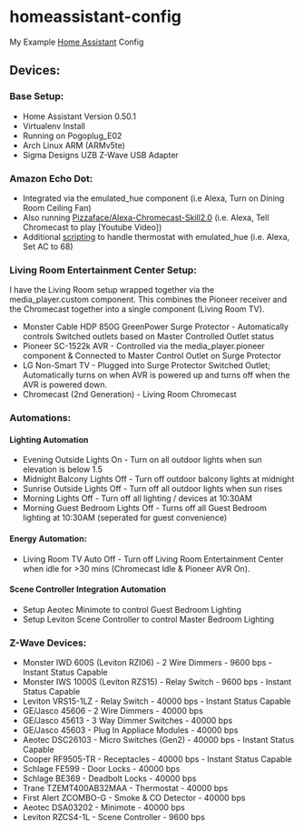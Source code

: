 # homeassistant-config

My Example [Home Assistant](https://home-assistant.io/) Config

## Devices: 

### Base Setup:

* Home Assistant Version 0.50.1
* Virtualenv Install
* Running on Pogoplug_E02
* Arch Linux ARM (ARMv5te)
* Sigma Designs UZB Z-Wave USB Adapter

### Amazon Echo Dot:

* Integrated via the emulated_hue component (i.e Alexa, Turn on Dining Room Ceiling Fan)
* Also running [Pizzaface/Alexa-Chromecast-Skill2.0](https://github.com/Pizzaface/Alexa-Chromecast-Skill-2.0) (i.e. Alexa, Tell Chromecast to play [Youtube Video])
* Additional [scripting](https://community.home-assistant.io/t/simple-script-to-enable-amazon-echo-alexa-to-set-the-temperature-on-a-climate-thermostat-device-via-the-emulated-hue-component/7924/10) to handle thermostat with emulated_hue (i.e. Alexa, Set AC to 68)

### Living Room Entertainment Center Setup:

I have the Living Room setup wrapped together via the media_player.custom component. This combines the Pioneer receiver and the Chromecast together into a single component (Living Room TV).

* Monster Cable HDP 850G GreenPower Surge Protector - Automatically controls Switched outlets based on Master Controlled Outlet status
* Pioneer SC-1522k AVR - Controlled via the media_player.pioneer component & Connected to Master Control Outlet on Surge Protector
* LG Non-Smart TV - Plugged into Surge Protector Switched Outlet; Automatically turns on when AVR is powered up and turns off when the AVR is powered down.
* Chromecast (2nd Generation) - Living Room Chromecast

### Automations:

#### Lighting Automation
* Evening Outside Lights On - Turn on all outdoor lights when sun elevation is below 1.5 
* Midnight Balcony Lights Off - Turn off outdoor balcony lights at midnight 
* Sunrise Outside Lights Off - Turn off all outdoor lights when sun rises 
* Morning Lights Off - Turn off all lighting / devices at 10:30AM
* Morning Guest Bedroom Lights Off - Turns off all Guest Bedroom lighting at 10:30AM (seperated for guest convenience)

#### Energy Automation:
* Living Room TV Auto Off - Turn off Living Room Entertainment Center when idle for >30 mins (Chromecast Idle & Pioneer AVR On).

#### Scene Controller Integration Automation
* Setup Aeotec Minimote to control Guest Bedroom Lighting
* Setup Leviton Scene Controller to control Master Bedroom Lighting

### Z-Wave Devices:

* Monster IWD 600S (Leviton RZI06) - 2 Wire Dimmers - 9600 bps - Instant Status Capable
* Monster IWS 1000S (Leviton RZS15) - Relay Switch - 9600 bps - Instant Status Capable
* Leviton VRS15-1LZ - Relay Switch - 40000 bps - Instant Status Capable
* GE/Jasco 45606 - 2 Wire Dimmers - 40000 bps
* GE/Jasco 45613 - 3 Way Dimmer Switches - 40000 bps
* GE/Jasco 45603 - Plug In Appliace Modules - 40000 bps
* Aeotec DSC26103 - Micro Switches (Gen2) - 40000 bps - Instant Status Capable
* Cooper RF9505-TR - Receptacles - 40000 bps - Instant Status Capable
* Schlage FE599 - Door Locks - 40000 bps
* Schlage BE369 - Deadbolt Locks - 40000 bps
* Trane TZEMT400AB32MAA - Thermostat - 40000 bps
* First Alert ZCOMBO-G - Smoke & CO Detector - 40000 bps
* Aeotec DSA03202 - Minimote - 40000 bps
* Leviton RZCS4-1L - Scene Controller - 9600 bps
